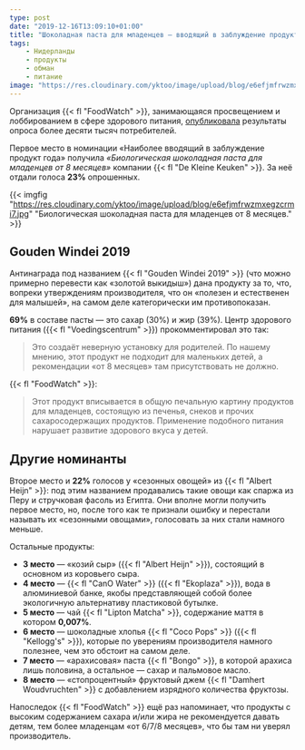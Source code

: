 ```yaml
---
type: post
date: "2019-12-16T13:09:10+01:00"
title: "Шоколадная паста для младенцев — вводящий в заблуждение продукт года"
tags:
    - Нидерланды
    - продукты
    - обман
    - питание
image: "https://res.cloudinary.com/yktoo/image/upload/blog/e6efjmfrwzmxegzcrmi7.jpg"
---
```


Организация {{< fl "FoodWatch" >}}, занимающаяся просвещением и лоббированием в сфере здорового питания, [опубликовала](https://www.foodwatch.org/nl/current-nieuws/2019/chocopasta-voor-babys-wint-gouden-windei-2019/) результаты опроса более десяти тысяч потребителей.

Первое место в номинации «Наиболее вводящий в заблуждение продукт года» получила *«Биологическая шоколадная паста для младенцев от 8 месяцев»* компании {{< fl "De Kleine Keuken" >}}. За неё отдали голоса **23%** опрошенных.

<!--more-->

{{< imgfig "https://res.cloudinary.com/yktoo/image/upload/blog/e6efjmfrwzmxegzcrmi7.jpg" "Биологическая шоколадная паста для младенцев от 8 месяцев." >}}

## Gouden Windei 2019

Антинаграда под названием {{< fl "Gouden Windei 2019" >}} (что можно примерно перевести как «золотой выкидыш») дана продукту за то, что, вопреки утверждениям производителя, что он «полезен и естественен для малышей», на самом деле категорически им противопоказан.

**69%** в составе пасты — это сахар (30%) и жир (39%). Центр здорового питания ({{< fl "Voedingscentrum" >}}) прокомментировал это так:

> Это создаёт неверную установку для родителей. По нашему мнению, этот продукт не подходит для маленьких детей, а рекомендации «от 8 месяцев» там присутствовать не должно.

{{< fl "FoodWatch" >}}:

> Этот продукт вписывается в общую печальную картину продуктов для младенцев, состоящую из печенья, снеков и прочих сахаросодержащих продуктов. Применение подобного питания нарушает развитие здорового вкуса у детей.

## Другие номинанты

Второе место и **22%** голосов у «сезонных овощей» из {{< fl "Albert Heijn" >}}: под этим названием продавались такие овощи как спаржа из Перу и стручковая фасоль из Египта. Они вполне могли получить первое место, но, после того как те признали ошибку и перестали называть их «сезонными овощами», голосовать за них стали намного меньше.

Остальные продукты:

* **3 место** — «козий сыр» ({{< fl "Albert Heijn" >}}), состоящий в основном из коровьего сыра.
* **4 место** — {{< fl "CanO Water" >}} ({{< fl "Ekoplaza" >}}), вода в алюминиевой банке, якобы представляющей собой более экологичную альтернативу пластиковой бутылке.
* **5 место** — чай {{< fl "Lipton Matcha" >}}, содержание маття в котором **0,007%**.
* **6 место** — шоколадные хлопья {{< fl "Coco Pops" >}} ({{< fl "Kellogg's" >}}), которые по уверениям производителя намного полезнее, чем это обстоит на самом деле.
* **7 место** — «арахисовая» паста {{< fl "Bongo" >}}, в которой арахиса лишь половина, а остальное — сахар и пальмовое масло.
* **8 место** — «стопроцентный» фруктовый джем {{< fl "Damhert Woudvruchten" >}} с добавлением изрядного количества фруктозы.

Напоследок {{< fl "FoodWatch" >}} ещё раз напоминает, что продукты с высоким содержанием сахара и/или жира не рекомендуется давать детям, тем более младенцам «от 6/7/8 месяцев», что бы там ни уверял производитель.
